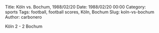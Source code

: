 Title: Köln vs. Bochum, 1988/02/20
Date: 1988/02/20 00:00
Category: sports
Tags: football, football scores, Köln, Bochum
Slug: koln-vs-bochum
Author: carbonero


Köln 2 - 2 Bochum
